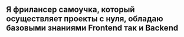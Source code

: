 ## Я фрилансер самоучка, который осуществляет проекты с нуля, обладаю базовыми знаниями Frontend так и Backend